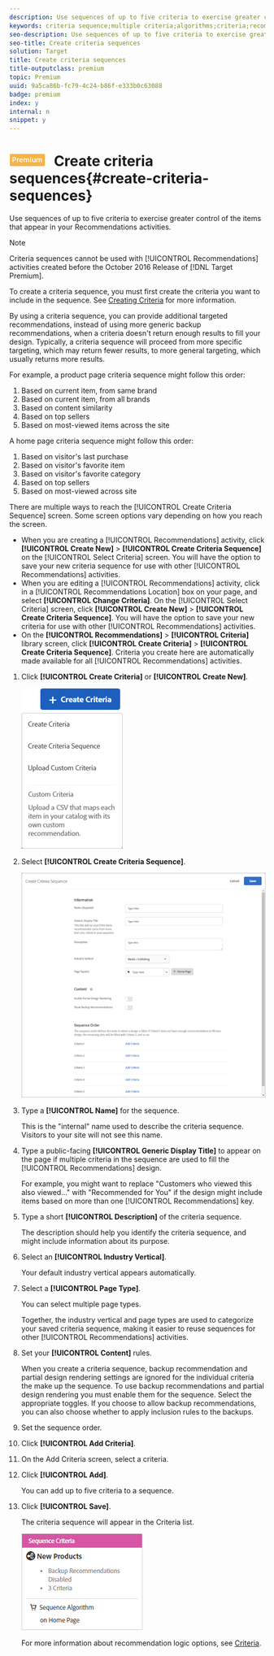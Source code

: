 ```yaml
---
description: Use sequences of up to five criteria to exercise greater control of the items that appear in your Recommendations activities.
keywords: criteria sequence;multiple criteria;algorithms;criteria;recommendations criteria
seo-description: Use sequences of up to five criteria to exercise greater control of the items that appear in your Recommendations activities.
seo-title: Create criteria sequences
solution: Target
title: Create criteria sequences
title-outputclass: premium
topic: Premium
uuid: 9a5ca86b-fc79-4c24-b86f-e333b0c63088
badge: premium
index: y
internal: n
snippet: y
---
```


# ![PREMIUM](/help/assets/premium.png) Create criteria sequences{#create-criteria-sequences}

Use sequences of up to five criteria to exercise greater control of the items that appear in your Recommendations activities.

>[!NOTE]
>
>Criteria sequences cannot be used with [!UICONTROL Recommendations] activities created before the October 2016 Release of [!DNL Target Premium].

To create a criteria sequence, you must first create the criteria you want to include in the sequence. See [Creating Criteria](../../c-recommendations/c-algorithms/t-create-new-algorithm.md#task_8A9CB465F28D44899F69F38AD27352FE) for more information.

By using a criteria sequence, you can provide additional targeted recommendations, instead of using more generic backup recommendations, when a criteria doesn't return enough results to fill your design. Typically, a criteria sequence will proceed from more specific targeting, which may return fewer results, to more general targeting, which usually returns more results.

For example, a product page criteria sequence might follow this order:

1. Based on current item, from same brand 
1. Based on current item, from all brands 
1. Based on content similarity 
1. Based on top sellers 
1. Based on most-viewed items across the site

A home page criteria sequence might follow this order:

1. Based on visitor's last purchase 
1. Based on visitor's favorite item 
1. Based on visitor's favorite category 
1. Based on top sellers 
1. Based on most-viewed across site

There are multiple ways to reach the [!UICONTROL Create Criteria Sequence] screen. Some screen options vary depending on how you reach the screen.

* When you are creating a [!UICONTROL Recommendations] activity, click **[!UICONTROL Create New]** > **[!UICONTROL Create Criteria Sequence]** on the [!UICONTROL Select Criteria] screen. You will have the option to save your new criteria sequence for use with other [!UICONTROL Recommendations] activities. 
* When you are editing a [!UICONTROL Recommendations] activity, click in a [!UICONTROL Recommendations Location] box on your page, and select **[!UICONTROL Change Criteria]**. On the [!UICONTROL Select Criteria] screen, click **[!UICONTROL Create New]** > **[!UICONTROL Create Criteria Sequence]**. You will have the option to save your new criteria for use with other [!UICONTROL Recommendations] activities. 
* On the **[!UICONTROL Recommendations]** > **[!UICONTROL Criteria]** library screen, click **[!UICONTROL Create Criteria]** > **[!UICONTROL Create Criteria Sequence]**. Criteria you create here are automatically made available for all [!UICONTROL Recommendations] activities.

1. Click **[!UICONTROL Create Criteria]** or **[!UICONTROL Create New]**.

   ![](assets/button_CreateCriteria.png)

1. Select **[!UICONTROL Create Criteria Sequence]**.

   ![](assets/CreateCriteriaSequence.png)

1. Type a **[!UICONTROL Name]** for the sequence.

   This is the "internal" name used to describe the criteria sequence. Visitors to your site will not see this name. 
1. Type a public-facing **[!UICONTROL Generic Display Title]** to appear on the page if multiple criteria in the sequence are used to fill the [!UICONTROL Recommendations] design.

   For example, you might want to replace "Customers who viewed this also viewed..." with "Recommended for You" if the design might include items based on more than one [!UICONTROL Recommendations] key. 
1. Type a short **[!UICONTROL Description]** of the criteria sequence.

   The description should help you identify the criteria sequence, and might include information about its purpose. 
1. Select an **[!UICONTROL Industry Vertical]**.

   Your default industry vertical appears automatically. 
1. Select a **[!UICONTROL Page Type]**.

   You can select multiple page types.

   Together, the industry vertical and page types are used to categorize your saved criteria sequence, making it easier to reuse sequences for other [!UICONTROL Recommendations] activities. 
1. Set your **[!UICONTROL Content]** rules.

   When you create a criteria sequence, backup recommendation and partial design rendering settings are ignored for the individual criteria the make up the sequence. To use backup recommendations and partial design rendering you must enable them for the sequence. Select the appropriate toggles. If you choose to allow backup recommendations, you can also choose whether to apply inclusion rules to the backups. 
1. Set the sequence order.

1. Click **[!UICONTROL Add Criteria]**. 
1. On the Add Criteria screen, select a criteria. 
1. Click **[!UICONTROL Add]**.

   You can add up to five criteria to a sequence. 
1. Click **[!UICONTROL Save]**.

   The criteria sequence will appear in the Criteria list.

   ![](assets/CriteriaSequenceCard.png)

   For more information about recommendation logic options, see [Criteria](../../c-recommendations/c-algorithms/c-algorithms.md#concept_4BD01DC437F543C0A13621C93A302750). 
